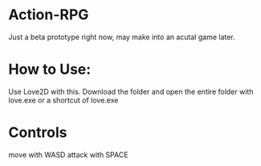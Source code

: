 # Action-RPG
Just a beta prototype right now, may make into an acutal game later.
# How to Use:
Use Love2D with this.
Download the folder and open the entire folder with love.exe or a shortcut of love.exe

# Controls
move with WASD
attack with SPACE
